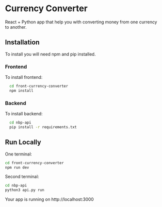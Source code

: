 
# Currency Converter

React + Python app that help you with converting money from one currency to another. 



## Installation
To install you will need npm and pip installed.

### Frontend
To install frontend:
```bash
  cd front-currency-converter
  npm install
```
### Backend
To install backend:
```bash
  cd nbp-api
  pip install -r requirements.txt
```
## Run Locally

One terminal:
```bash
cd front-currency-converter
npm run dev
```

Second terminal:
```bash
cd nbp-api
python3 api.py run
```

Your app is running on http://localhost:3000

